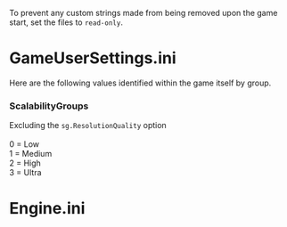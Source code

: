 To prevent any custom strings made from being removed upon the game start, set the files to `read-only`.

# GameUserSettings.ini #
Here are the following values identified within the game itself by group.
### ScalabilityGroups ###
Excluding the `sg.ResolutionQuality` option<br><br>
0 = Low<br>
1 = Medium<br>
2 = High<br>
3 = Ultra<br>
# Engine.ini #

